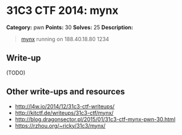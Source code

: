 # 31C3 CTF 2014: mynx

**Category:** pwn
**Points:** 30
**Solves:** 25
**Description:**

> [mynx](mynx) running on 188.40.18.80 1234

## Write-up

(TODO)

## Other write-ups and resources

* <http://l4w.io/2014/12/31c3-ctf-writeups/>
* <http://kitctf.de/writeups/31c3-ctf/mynx/>
* <http://blog.dragonsector.pl/2015/01/31c3-ctf-mynx-pwn-30.html>
* <https://rzhou.org/~ricky/31c3/mynx/>
